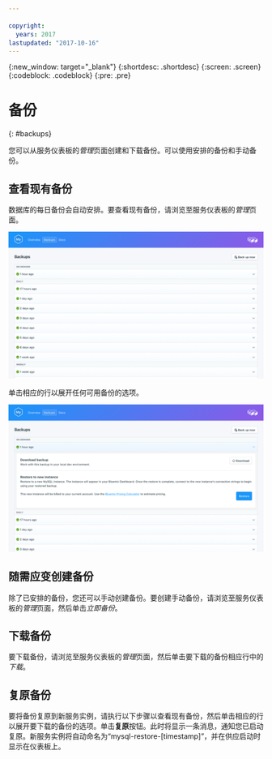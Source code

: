 ```yaml
---

copyright:
  years: 2017
lastupdated: "2017-10-16"
---
```


{:new_window: target="_blank"}
{:shortdesc: .shortdesc}
{:screen: .screen}
{:codeblock: .codeblock}
{:pre: .pre}

# 备份
{: #backups}

您可以从服务仪表板的*管理*页面创建和下载备份。可以使用安排的备份和手动备份。

## 查看现有备份

数据库的每日备份会自动安排。要查看现有备份，请浏览至服务仪表板的*管理*页面。 

![备份](./images/mysql-backups-show.png "可用备份的列表")

单击相应的行以展开任何可用备份的选项。

![备份选项](./images/mysql-backups-options.png "备份选项") 

## 随需应变创建备份

除了已安排的备份，您还可以手动创建备份。要创建手动备份，请浏览至服务仪表板的*管理*页面，然后单击*立即备份*。

## 下载备份

要下载备份，请浏览至服务仪表板的*管理*页面，然后单击要下载的备份相应行中的*下载*。

## 复原备份

要将备份复原到新服务实例，请执行以下步骤以查看现有备份，然后单击相应的行以展开要下载的备份的选项。单击**复原**按钮。此时将显示一条消息，通知您已启动复原。新服务实例将自动命名为“mysql-restore-[timestamp]”，并在供应启动时显示在仪表板上。
